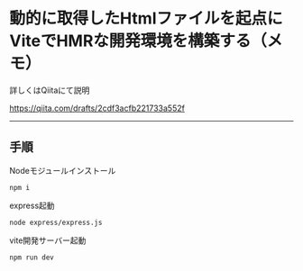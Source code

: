# 動的に取得したHtmlファイルを起点にViteでHMRな開発環境を構築する（メモ）

詳しくはQiitaにて説明

https://qiita.com/drafts/2cdf3acfb221733a552f


-----------------------
## 手順

Nodeモジュールインストール
```shell
npm i
```


express起動
```shell
node express/express.js
```

vite開発サーバー起動
```shell
npm run dev
```


